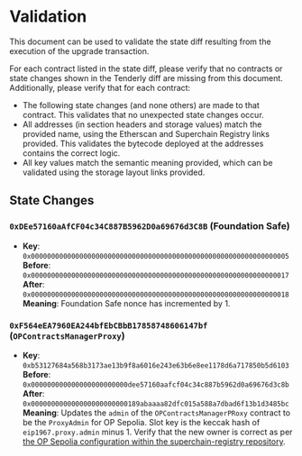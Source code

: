 # Validation

This document can be used to validate the state diff resulting from the execution of the upgrade
transaction.

For each contract listed in the state diff, please verify that no contracts or state changes shown in the Tenderly diff are missing from this document. Additionally, please verify that for each contract:

- The following state changes (and none others) are made to that contract. This validates that no unexpected state changes occur.
- All addresses (in section headers and storage values) match the provided name, using the Etherscan and Superchain Registry links provided. This validates the bytecode deployed at the addresses contains the correct logic.
- All key values match the semantic meaning provided, which can be validated using the storage layout links provided.

## State Changes

### `0xDEe57160aAfCF04c34C887B5962D0a69676d3C8B` (Foundation Safe)

- **Key**: `0x0000000000000000000000000000000000000000000000000000000000000005` <br/>
  **Before**: `0x0000000000000000000000000000000000000000000000000000000000000017` <br/>
  **After**: `0x0000000000000000000000000000000000000000000000000000000000000018`<br/>
  **Meaning**: Foundation Safe nonce has incremented by 1.

### `0xF564eEA7960EA244bfEbCBbB17858748606147bf` (`OPContractsManagerProxy`)

- **Key**: `0xb53127684a568b3173ae13b9f8a6016e243e63b6e8ee1178d6a717850b5d6103` <br/>
  **Before**: `0x000000000000000000000000dee57160aafcf04c34c887b5962d0a69676d3c8b` <br/>
  **After**: `0x000000000000000000000000189abaaaa82dfc015a588a7dbad6f13b1d3485bc` <br/>
  **Meaning**: Updates the `admin` of the `OPContractsManagerPRoxy` contract to be the `ProxyAdmin` for OP Sepolia. Slot key is the keccak hash of `eip1967.proxy.admin` minus 1. Verify that the new owner is correct as per [the OP Sepolia configuration within the superchain-registry repository](https://github.com/ethereum-optimism/superchain-registry/blob/2c96a89df841013a59269fa7adc12c77b870310e/superchain/configs/sepolia/op.toml#L52).
